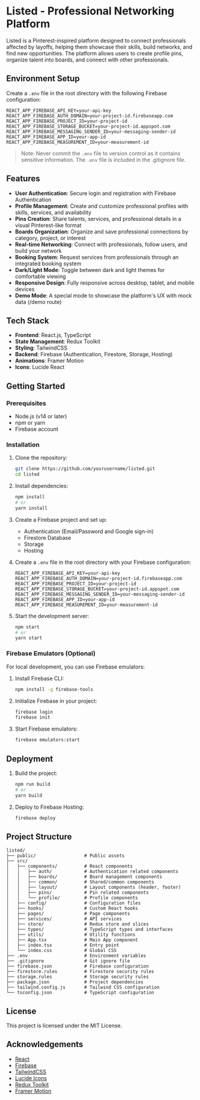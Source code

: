 # Listed - Professional Networking Platform

Listed is a Pinterest-inspired platform designed to connect professionals affected by layoffs, helping them showcase their skills, build networks, and find new opportunities. The platform allows users to create profile pins, organize talent into boards, and connect with other professionals.

## Environment Setup

Create a `.env` file in the root directory with the following Firebase configuration:

```
REACT_APP_FIREBASE_API_KEY=your-api-key
REACT_APP_FIREBASE_AUTH_DOMAIN=your-project-id.firebaseapp.com
REACT_APP_FIREBASE_PROJECT_ID=your-project-id
REACT_APP_FIREBASE_STORAGE_BUCKET=your-project-id.appspot.com
REACT_APP_FIREBASE_MESSAGING_SENDER_ID=your-messaging-sender-id
REACT_APP_FIREBASE_APP_ID=your-app-id
REACT_APP_FIREBASE_MEASUREMENT_ID=your-measurement-id
```

> Note: Never commit the `.env` file to version control as it contains sensitive information. The `.env` file is included in the .gitignore file.

## Features

- **User Authentication**: Secure login and registration with Firebase Authentication
- **Profile Management**: Create and customize professional profiles with skills, services, and availability
- **Pins Creation**: Share talents, services, and professional details in a visual Pinterest-like format
- **Boards Organization**: Organize and save professional connections by category, project, or interest
- **Real-time Networking**: Connect with professionals, follow users, and build your network
- **Booking System**: Request services from professionals through an integrated booking system
- **Dark/Light Mode**: Toggle between dark and light themes for comfortable viewing
- **Responsive Design**: Fully responsive across desktop, tablet, and mobile devices
- **Demo Mode**: A special mode to showcase the platform's UX with mock data (/demo route)

## Tech Stack

- **Frontend**: React.js, TypeScript
- **State Management**: Redux Toolkit
- **Styling**: TailwindCSS
- **Backend**: Firebase (Authentication, Firestore, Storage, Hosting)
- **Animations**: Framer Motion
- **Icons**: Lucide React

## Getting Started

### Prerequisites

- Node.js (v14 or later)
- npm or yarn
- Firebase account

### Installation

1. Clone the repository:
   ```bash
   git clone https://github.com/yourusername/listed.git
   cd listed
   ```

2. Install dependencies:
   ```bash
   npm install
   # or
   yarn install
   ```

3. Create a Firebase project and set up:
   - Authentication (Email/Password and Google sign-in)
   - Firestore Database
   - Storage
   - Hosting

4. Create a `.env` file in the root directory with your Firebase configuration:
   ```
   REACT_APP_FIREBASE_API_KEY=your-api-key
   REACT_APP_FIREBASE_AUTH_DOMAIN=your-project-id.firebaseapp.com
   REACT_APP_FIREBASE_PROJECT_ID=your-project-id
   REACT_APP_FIREBASE_STORAGE_BUCKET=your-project-id.appspot.com
   REACT_APP_FIREBASE_MESSAGING_SENDER_ID=your-messaging-sender-id
   REACT_APP_FIREBASE_APP_ID=your-app-id
   REACT_APP_FIREBASE_MEASUREMENT_ID=your-measurement-id
   ```

5. Start the development server:
   ```bash
   npm start
   # or
   yarn start
   ```

### Firebase Emulators (Optional)

For local development, you can use Firebase emulators:

1. Install Firebase CLI:
   ```bash
   npm install -g firebase-tools
   ```

2. Initialize Firebase in your project:
   ```bash
   firebase login
   firebase init
   ```

3. Start Firebase emulators:
   ```bash
   firebase emulators:start
   ```

## Deployment

1. Build the project:
   ```bash
   npm run build
   # or
   yarn build
   ```

2. Deploy to Firebase Hosting:
   ```bash
   firebase deploy
   ```

## Project Structure

```
listed/
├── public/                  # Public assets
├── src/
│   ├── components/          # React components
│   │   ├── auth/            # Authentication related components
│   │   ├── boards/          # Board management components
│   │   ├── common/          # Shared/common components
│   │   ├── layout/          # Layout components (header, footer)
│   │   ├── pins/            # Pin related components
│   │   └── profile/         # Profile components
│   ├── config/              # Configuration files
│   ├── hooks/               # Custom React hooks
│   ├── pages/               # Page components
│   ├── services/            # API services
│   ├── store/               # Redux store and slices
│   ├── types/               # TypeScript types and interfaces
│   ├── utils/               # Utility functions
│   ├── App.tsx              # Main App component
│   ├── index.tsx            # Entry point
│   └── index.css            # Global CSS
├── .env                     # Environment variables
├── .gitignore               # Git ignore file
├── firebase.json            # Firebase configuration
├── firestore.rules          # Firestore security rules
├── storage.rules            # Storage security rules
├── package.json             # Project dependencies
├── tailwind.config.js       # Tailwind CSS configuration
└── tsconfig.json            # TypeScript configuration
```

## License

This project is licensed under the MIT License.

## Acknowledgements

- [React](https://reactjs.org/)
- [Firebase](https://firebase.google.com/)
- [TailwindCSS](https://tailwindcss.com/)
- [Lucide Icons](https://lucide.dev/)
- [Redux Toolkit](https://redux-toolkit.js.org/)
- [Framer Motion](https://www.framer.com/motion/)